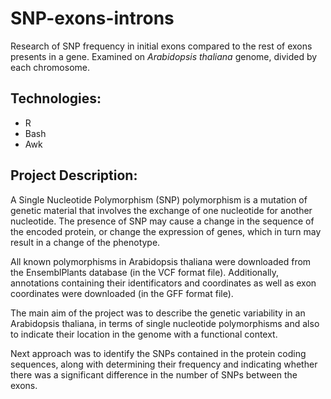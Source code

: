 # SNP-exons-introns
Research of SNP frequency in initial exons compared to the rest of exons presents in a gene. Examined on *Arabidopsis thaliana* genome, divided by each chromosome. 

## Technologies: 
- R
- Bash
- Awk

## Project Description: 

A Single Nucleotide Polymorphism (SNP) polymorphism is a mutation of genetic material that involves the exchange of one nucleotide for another nucleotide. The presence of SNP may cause a change in the sequence of the encoded protein, or change the expression of genes, which in turn may result in a change of the phenotype. 


All known polymorphisms in Arabidopsis thaliana were downloaded from the EnsemblPlants database (in the VCF format file). Additionally, annotations containing their identificators and coordinates as well as exon coordinates were downloaded (in the GFF format file). 


The main aim of the project was to describe the genetic variability in an Arabidopsis thaliana, in terms of single nucleotide polymorphisms and also to indicate their location in the genome with a functional context. 


Next approach was to identify the SNPs contained in the protein coding sequences, along with determining their frequency and indicating whether there was a significant difference in the number of SNPs between the exons.
